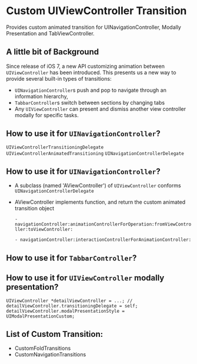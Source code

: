 # Custom UIViewController Transition
Provides custom animated transition for UINavigationController, Modally Presentation and TabViewController.

## A little bit of Background
Since release of iOS 7, a new API customizing animation between `UIViewController` has been introduced. This presents us a new way to provide several built-in types of transitions:
- `UINavigationController`s push and pop to navigate through an information hierarchy, 
- `TabbarController`s switch between sections by changing tabs
- Any `UIViewController` can present and dismiss another view controller modally for specific tasks.

## How to use it for `UINavigationController`?
`UIViewControllerTransitioningDelegate`
`UIViewControllerAnimatedTransitioning`
`UINavigationControllerDelegate`

## How to use it for `UINavigationController`?
- A subclass (named 'AViewController') of `UIViewController` conforms `UINavigationControllerDelegate`
- AViewController implements function, and return the custom animated transition object 

    `- navigationController:animationControllerForOperation:fromViewController:toViewController:`
    
    `- navigationController:interactionControllerForAnimationController:`

## How to use it for `TabbarController`?

## How to use it for `UIViewController` modally presentation?
```
UIViewController *detailViewController = ...; // 
detailViewController.transitioningDelegate = self;
detailViewController.modalPresentationStyle = UIModalPresentationCustom;
```
## List of Custom Transition:
- CustomFoldTransitions
- CustomNavigationTransitions

